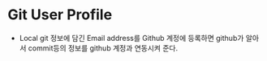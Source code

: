 # Git User Profile
- Local git 정보에 담긴 Email address를 Github 계정에 등록하면 github가 알아서 commit등의 정보를 github 계정과 연동시켜 준다.